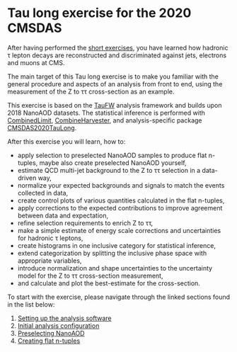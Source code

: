 # Tau long exercise for the 2020 CMSDAS

After having performed the [short exercises](https://github.com/CMSDAS/tau-short-exercise), you have learned how hadronic &tau;
lepton decays are reconstructed and discriminated against jets, electrons and muons at CMS.

The main target of this Tau long exercise is to make you familiar with the general procedure and aspects of an analysis from front to end,
using the measurement of the Z to &tau;&tau; cross-section as an example.

This exercise is based on the [TauFW](https://github.com/cms-tau-pog/TauFW) analysis framework and builds upon 2018 NanoAOD datasets.
The statistical inference is performed with [CombinedLimit](https://github.com/cms-analysis/HiggsAnalysis-CombinedLimit),
[CombineHarvester](https://github.com/cms-analysis/CombineHarvester), and analysis-specific package [CMSDAS2020TauLong](https://github.com/ArturAkh/CMSDAS2020TauLong).

After this exercise you will learn, how to:

 + apply selection to preselected NanoAOD samples to produce flat n-tuples, maybe also create preselected NanoAOD yourself,
 + estimate QCD multi-jet background to the Z to &tau;&tau; selection in a data-driven way,
 + normalize your expected backgrounds and signals to match the events collected in data,
 + create control plots of various quantities calculated in the flat n-tuples,
 + apply corrections to the expected contributions to improve agreement between data and expectation,
 + refine selection requirements to enrich Z to &tau;&tau;,
 + make a simple estimate of energy scale corrections and uncertainties for hadronic &tau; leptons,
 + create histograms in one inclusive category for statistical inference,
 + extend categorization by splitting the inclusive phase space with appropriate variables,
 + introduce normalization and shape uncertainties to the uncertainty model for the Z to &tau;&tau; cross-section measurement,
 + and calculate and plot the best-estimate for the cross-section.

To start with the exercise, please navigate through the linked sections found in the list below:

 1. [Setting up the analysis software](sw_setup.md)
 2. [Initial analysis configuration](configuration.md)
 3. [Preselecting NanoAOD](preselection.md)
 4. [Creating flat n-tuples](flat_n-tuples.md)
